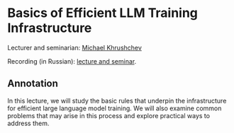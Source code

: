 # Basics of Efficient LLM Training Infrastructure

Lecturer and seminarian: [Michael Khrushchev](https://habr.com/ru/users/MichaelEk/)

Recording (in Russian): [lecture and seminar](https://disk.yandex.ru/d/mzXlT0U3MzEZkQ/%D0%9F%D0%9C%D0%98/DL%202/lecture%2Bseminar_04.mp4).

## Annotation
In this lecture, we will study the basic rules that underpin the infrastructure for efficient large language model training. We will also examine common problems that may arise in this process and explore practical ways to address them.
